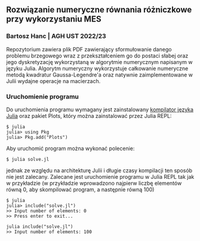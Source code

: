 ## Rozwiązanie numeryczne równania różniczkowe przy wykorzystaniu MES
### Bartosz Hanc | AGH UST 2022/23

Repozytorium zawiera plik PDF zawierający sformułowanie danego problemu brzegowego wraz z przekształceniem go do postaci słabej
oraz jego dyskretyzację wykorzystaną w algorytmie numerycznym napisanym w języku Julia. Algorytm numeryczny wykorzystuje całkowanie
numeryczne metodą kwadratur Gaussa-Legendre'a oraz natywnie zaimplementowane w Julii wydajne operacje na macierzach.

### Uruchomienie programu
Do uruchomienia programu wymagany jest zainstalowany [kompilator języka Julia](https://julialang.org/downloads/) oraz pakiet Plots,
który można zainstalować przez Julia REPL:
```
$ julia
julia> using Pkg
julia> Pkg.add("Plots")
```
Aby uruchomić program można wykonać polecenie:
```
$ julia solve.jl
```
jednak ze względu na architekturę Julii i długie czasy kompilacji ten sposób nie jest zalecany. Zalecane jest uruchomienie programu
w Julia REPL tak jak w przykładzie (w przykładzie wprowadzono najpierw liczbę elementów równą 0, aby skompilować program, a następnie równą 100)
```
$ julia
julia> include("solve.jl")
>> Input number of elements: 0
>> Press enter to exit...

julia include("solve.jl")
>> Input number of elements: 100
```
